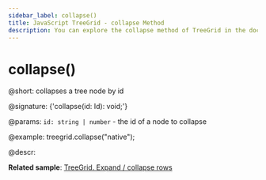 ```yaml
---
sidebar_label: collapse()
title: JavaScript TreeGrid - collapse Method 
description: You can explore the collapse method of TreeGrid in the documentation of the DHTMLX JavaScript UI library. Browse developer guides and API reference, try out code examples and live demos, and download a free 30-day evaluation version of DHTMLX Suite 7.
---
```


# collapse()

@short: collapses a tree node by id

@signature: {'collapse(id: Id): void;'}

@params:
`id: string | number` - the id of a node to collapse

@example:
treegrid.collapse("native");

@descr:

**Related sample**: [TreeGrid. Expand / collapse rows](https://snippet.dhtmlx.com/1grpsaa2)

[comment]: # (@related: treegrid/usage.md#expandingcollapsing-nodes)

[comment]: # (@relatedapi: treegrid/api/treegrid_expand_method.md)
